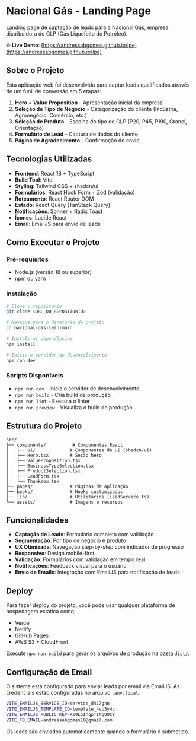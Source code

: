 # Nacional Gás - Landing Page

Landing page de captação de leads para a Nacional Gás, empresa distribuidora de GLP (Gás Liquefeito de Petróleo).

🌐 **Live Demo**: [https://andressabgomes.github.io/lpe](https://andressabgomes.github.io/lpe)

## Sobre o Projeto

Esta aplicação web foi desenvolvida para captar leads qualificados através de um funil de conversão em 5 etapas:

1. **Hero + Value Proposition** - Apresentação inicial da empresa
2. **Seleção de Tipo de Negócio** - Categorização do cliente (Indústria, Agronegócio, Comércio, etc.)
3. **Seleção de Produto** - Escolha do tipo de GLP (P20, P45, P190, Granel, Orientação)
4. **Formulário de Lead** - Captura de dados do cliente
5. **Página de Agradecimento** - Confirmação do envio

## Tecnologias Utilizadas

- **Frontend**: React 18 + TypeScript
- **Build Tool**: Vite
- **Styling**: Tailwind CSS + shadcn/ui
- **Formulários**: React Hook Form + Zod (validação)
- **Roteamento**: React Router DOM
- **Estado**: React Query (TanStack Query)
- **Notificações**: Sonner + Radix Toast
- **Ícones**: Lucide React
- **Email**: EmailJS para envio de leads

## Como Executar o Projeto

### Pré-requisitos

- Node.js (versão 18 ou superior)
- npm ou yarn

### Instalação

```sh
# Clone o repositório
git clone <URL_DO_REPOSITORIO>

# Navegue para o diretório do projeto
cd nacional-gas-leap-main

# Instale as dependências
npm install

# Inicie o servidor de desenvolvimento
npm run dev
```

### Scripts Disponíveis

- `npm run dev` - Inicia o servidor de desenvolvimento
- `npm run build` - Cria build de produção
- `npm run lint` - Executa o linter
- `npm run preview` - Visualiza o build de produção

## Estrutura do Projeto

```
src/
├── components/          # Componentes React
│   ├── ui/             # Componentes de UI (shadcn/ui)
│   ├── Hero.tsx        # Seção hero
│   ├── ValueProposition.tsx
│   ├── BusinessTypeSelection.tsx
│   ├── ProductSelection.tsx
│   ├── LeadForm.tsx
│   └── ThankYou.tsx
├── pages/              # Páginas da aplicação
├── hooks/              # Hooks customizados
├── lib/                # Utilitários (leadService.ts)
└── assets/             # Imagens e recursos
```

## Funcionalidades

- **Captação de Leads**: Formulário completo com validação
- **Segmentação**: Por tipo de negócio e produto
- **UX Otimizada**: Navegação step-by-step com indicador de progresso
- **Responsivo**: Design mobile-first
- **Validação**: Formulários com validação em tempo real
- **Notificações**: Feedback visual para o usuário
- **Envio de Emails**: Integração com EmailJS para notificação de leads

## Deploy

Para fazer deploy do projeto, você pode usar qualquer plataforma de hospedagem estática como:

- Vercel
- Netlify
- GitHub Pages
- AWS S3 + CloudFront

Execute `npm run build` para gerar os arquivos de produção na pasta `dist/`.

## Configuração de Email

O sistema está configurado para enviar leads por email via EmailJS. As credenciais estão configuradas no arquivo `.env.local`:

```bash
VITE_EMAILJS_SERVICE_ID=service_d417gnn
VITE_EMAILJS_TEMPLATE_ID=template_4vb5y4c
VITE_EMAILJS_PUBLIC_KEY=Ks9L5IhgpTINqOOCY
VITE_TO_EMAIL=andressabgomes10@gmail.com
```

Os leads são enviados automaticamente quando o formulário é submetido.
